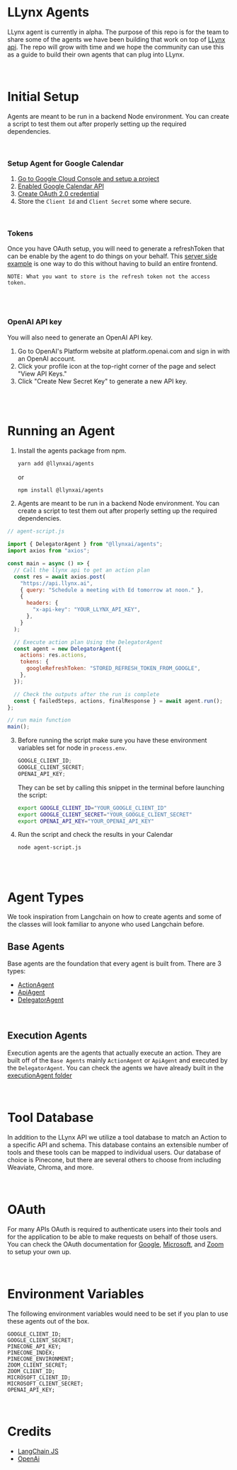 # LLynx Agents

LLynx agent is currently in alpha. The purpose of this repo is for the team to share some of the agents we have been building that work on top of [LLynx api](https://docs.llynx.ai). The repo will grow with time and we hope the community can use this as a guide to build their own agents that can plug into LLynx.

</br>

# Initial Setup

Agents are meant to be run in a backend Node environment. You can create a script to test them out after properly setting up the required dependencies.

</br>

### Setup Agent for Google Calendar

1. [Go to Google Cloud Console and setup a project](https://developers.google.com/maps/get-started#create-project)
2. [Enabled Google Calendar API](https://support.google.com/googleapi/answer/6158841?hl=en)
3. [Create OAuth 2.0 credential](https://developers.google.com/workspace/guides/create-credentials)
4. Store the `Client Id` and `Client Secret` some where secure.

</br>

### Tokens

Once you have OAuth setup, you will need to generate a refreshToken that can be enable by the agent to do things on your behalf.
This [server side example](https://cloud.google.com/nodejs/docs/reference/google-auth-library/latest) is one way to do this without having to build an entire frontend.

`NOTE: What you want to store is the refresh token not the access token.`

</br>
</br>

### OpenAI API key

You will also need to generate an OpenAI API key.

1. Go to OpenAI's Platform website at platform.openai.com and sign in with an OpenAI account.
2. Click your profile icon at the top-right corner of the page and select "View API Keys."
3. Click "Create New Secret Key" to generate a new API key.

</br>
</br>

# Running an Agent

1. Install the agents package from npm.

   ```bash
   yarn add @llynxai/agents
   ```

   or

   ```bash
   npm install @llynxai/agents
   ```

2. Agents are meant to be run in a backend Node environment. You can create a script to test them out after properly setting up the required dependencies.

```js
// agent-script.js

import { DelegatorAgent } from "@llynxai/agents";
import axios from "axios";

const main = async () => {
  // Call the llynx api to get an action plan
  const res = await axios.post(
    "https://api.llynx.ai",
    { query: "Schedule a meeting with Ed tomorrow at noon." },
    {
      headers: {
        "x-api-key": "YOUR_LLYNX_API_KEY",
      },
    }
  );

  // Execute action plan Using the DelegatorAgent
  const agent = new DelegatorAgent({
    actions: res.actions,
    tokens: {
      googleRefreshToken: "STORED_REFRESH_TOKEN_FROM_GOOGLE",
    },
  });

  // Check the outputs after the run is complete
  const { failedSteps, actions, finalResponse } = await agent.run();
};

// run main function
main();
```

3. Before running the script make sure you have these environment variables set for node in `process.env`.

   ```js
   GOOGLE_CLIENT_ID;
   GOOGLE_CLIENT_SECRET;
   OPENAI_API_KEY;
   ```

   They can be set by calling this snippet in the terminal before launching the script:

   ```bash
   export GOOGLE_CLIENT_ID="YOUR_GOOGLE_CLIENT_ID"
   export GOOGLE_CLIENT_SECRET="YOUR_GOOGLE_CLIENT_SECRET"
   export OPENAI_API_KEY="YOUR_OPENAI_API_KEY"
   ```

4. Run the script and check the results in your Calendar

   ```bash
   node agent-script.js
   ```

   </br>
   </br>

# Agent Types

We took inspiration from Langchain on how to create agents and some of the classes will look familiar to anyone who used Langchain before.

## Base Agents

Base agents are the foundation that every agent is built from. There are 3 types:

- [ActionAgent](/agents/baseAgents/documentation/ActionAgent.md)
- [ApiAgent](/agents/baseAgents/documentation/ApiAgent.md)
- [DelegatorAgent](/agents/baseAgents/documentation/DelegatorAgent.md)

</br>

## Execution Agents

Execution agents are the agents that actually execute an action. They are built off of the `Base Agents` mainly `ActionAgent` or `ApiAgent` and executed by the `DelegatorAgent`. You can check the agents we have already built in the [executionAgent folder](/agents/executionAgents)

</br>

# Tool Database

In addition to the LLynx API we utilize a tool database to match an Action to a specific API and schema. This database contains an extensible number of tools and these tools can be mapped to individual users. Our database of choice is Pinecone, but there are several others to choose from including Weaviate, Chroma, and more.

</br>

# OAuth

For many APIs OAuth is required to authenticate users into their tools and for the application to be able to make requests on behalf of those users. You can check the OAuth documentation for [Google](https://developers.google.com/identity/protocols/oauth2), [Microsoft](https://learn.microsoft.com/en-us/azure/active-directory/develop/v2-oauth2-auth-code-flow), and [Zoom](https://developers.zoom.us/docs/integrations/oauth/) to setup your own up.

</br>

# Environment Variables

The following environment variables would need to be set if you plan to use these agents out of the box.

```
GOOGLE_CLIENT_ID;
GOOGLE_CLIENT_SECRET;
PINECONE_API_KEY;
PINECONE_INDEX;
PINECONE_ENVIRONMENT;
ZOOM_CLIENT_SECRET;
ZOOM_CLIENT_ID;
MICROSOFT_CLIENT_ID;
MICROSOFT_CLIENT_SECRET;
OPENAI_API_KEY;
```

</br>

# Credits

- [LangChain JS](https://js.langchain.com/docs/getting-started/guide-llm)
- [OpenAi](https://github.com/openai/openai-node)
